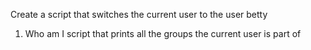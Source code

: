  Create a script that switches the current user to the user betty
1. Who am I
script that prints all the groups the current user is part of
